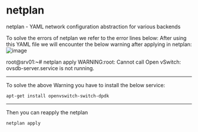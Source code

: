 # netplan
 netplan - YAML network configuration abstraction for various backends

To solve the errors of netplan we refer to the error lines below:
After using this YAML file we will encounter the below warning after applying in netplan:
![image](https://github.com/mrkhorasani/netplan/assets/51242725/849a1e27-f85f-4d56-b3a4-5ef47a451054)

root@srv01:~# netplan apply
WARNING:root: Cannot call Open vSwitch: ovsdb-server.service is not running.

********************************
To solve the above Warning you have to install the below service:
```
apt-get install openvswitch-switch-dpdk
```
*******************************
Then you can reapply the netplan
```
netplan apply
```
